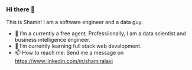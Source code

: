### Hi there 👋
This is Shamir! I am a software engineer and a data guy.

- 🔭 I’m a currently a free agent. Professiionally, I am a data scientist and business intelligence engineer.
- 🌱 I’m currently learning full stack web development.
- 📫 How to reach me: Send me a message on https://www.linkedin.com/in/shamiralavi

<!--
**dg1223/dg1223** is a ✨ _special_ ✨ repository because its `README.md` (this file) appears on your GitHub profile.

Here are some ideas to get you started:

- 🔭 I’m currently working on ...
- 🌱 I’m currently learning ...
- 👯 I’m looking to collaborate on ...
- 🤔 I’m looking for help with ...
- 💬 Ask me about ...
- 📫 How to reach me: ...
- 😄 Pronouns: ...
- ⚡ Fun fact: ...
-->
